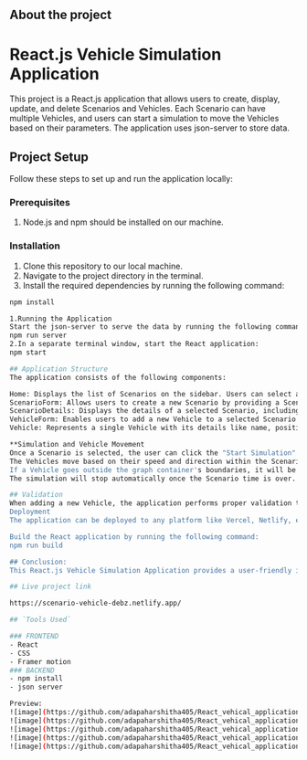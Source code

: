 ## About the project

# React.js Vehicle Simulation Application

This project is a React.js application that allows users to create, display, update, and delete Scenarios and Vehicles. Each Scenario can have multiple Vehicles, and users can start a simulation to move the Vehicles based on their parameters. The application uses json-server to store data.

## Project Setup

Follow these steps to set up and run the application locally:

### Prerequisites

1. Node.js and npm should be installed on our machine.

### Installation

1. Clone this repository to our local machine.
2. Navigate to the project directory in the terminal.
3. Install the required dependencies by running the following command:

```bash
npm install

1.Running the Application
Start the json-server to serve the data by running the following command:
npm run server
2.In a separate terminal window, start the React application:
npm start

## Application Structure
The application consists of the following components:

Home: Displays the list of Scenarios on the sidebar. Users can select a Scenario to view its details and start the simulation.
ScenarioForm: Allows users to create a new Scenario by providing a Scenario name and time.
ScenarioDetails: Displays the details of a selected Scenario, including its name and time. Also, it lists the Vehicles associated with the Scenario.
VehicleForm: Enables users to add a new Vehicle to a selected Scenario by providing Vehicle details like name, initial position (X and Y), speed, and direction.
Vehicle: Represents a single Vehicle with its details like name, position, speed, and direction.

**Simulation and Vehicle Movement
Once a Scenario is selected, the user can click the "Start Simulation" button to initiate the Vehicle movement.
The Vehicles move based on their speed and direction within the Scenario's time limit.
If a Vehicle goes outside the graph container's boundaries, it will be hidden.
The simulation will stop automatically once the Scenario time is over.

## Validation
When adding a new Vehicle, the application performs proper validation to ensure that the provided positions (X and Y) are not greater than the graph container's size.
Deployment
The application can be deployed to any platform like Vercel, Netlify, etc., by following these steps:

Build the React application by running the following command:
npm run build

## Conclusion:
This React.js Vehicle Simulation Application provides a user-friendly interface to create, manage, and simulate Scenarios with multiple Vehicles. It offers a simple yet interactive way to visualize the movement of Vehicles within a designated area. The json-server integration allows data persistence, making it easy to maintain the application's state across sessions.

## Live project link

https://scenario-vehicle-debz.netlify.app/

## `Tools Used`

### FRONTEND
- React
- CSS
- Framer motion
### BACKEND
- npm install
- json server

Preview:
![image](https://github.com/adapaharshitha405/React_vehical_application/assets/116443003/0de08628-40fd-4e6e-97e1-e539fc67cfb8)
![image](https://github.com/adapaharshitha405/React_vehical_application/assets/116443003/e41f0971-f694-42a4-b961-652edbb008ce)
![image](https://github.com/adapaharshitha405/React_vehical_application/assets/116443003/5d01e248-532e-45b9-bc00-f708fdcdf333)
![image](https://github.com/adapaharshitha405/React_vehical_application/assets/116443003/9f5e09f5-d97b-4400-af2e-900dca8b9106)
![image](https://github.com/adapaharshitha405/React_vehical_application/assets/116443003/95b7c7d7-4c55-4f8f-9921-406de877fa63)



